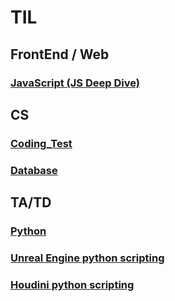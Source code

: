 # TIL
## FrontEnd / Web
### [JavaScript (JS Deep Dive)](https://github.com/sr0020/TIL/tree/main/Javascript)

## CS
### [Coding_Test](https://github.com/sr0020/TIL/tree/main/Coding_Test)
### [Database](https://github.com/sr0020/TIL/tree/main/Date%20Base)
## TA/TD
### [Python](https://github.com/sr0020/TIL/tree/main/Python) 
### [Unreal Engine python scripting](https://github.com/sr0020/TIL/tree/main/Unreal%20Engine)
### [Houdini python scripting](https://github.com/sr0020/TIL/tree/main/Houdini)
